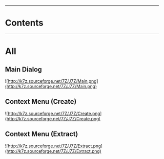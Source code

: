 
---


# Contents #



---


# All #

## Main Dialog ##

![http://k7z.sourceforge.net/7Z/J7Z/Main.png](http://k7z.sourceforge.net/7Z/J7Z/Main.png)

## Context Menu (Create) ##

![http://k7z.sourceforge.net/7Z/J7Z/Create.png](http://k7z.sourceforge.net/7Z/J7Z/Create.png)

## Context Menu (Extract) ##

![http://k7z.sourceforge.net/7Z/J7Z/Extract.png](http://k7z.sourceforge.net/7Z/J7Z/Extract.png)